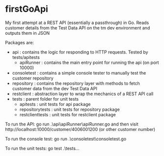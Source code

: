 # firstGoApi

My first attempt at a REST API (essentially a passthrough) in Go.
Reads customer details from the Test Data API on the tm dev environment and outputs them in JSON

Packages are:
- api  : contains the logic for responding to HTTP requests. Tested by tests/apitests
  - apiRunner  : contains the main entry point for running the api (on port 10000)
- consoletest  : contains a simple console tester to manually test the customer repository
- repository  : contains the repository layer with methods to fetch customer data from the dev Test Data API
- restclient  : abstraction layer to wrap the mechanics of a REST API call
- tests  : parent folder for unit tests
  - apitests  : unit tests for api package
  - repositorytests  : unit tests for repository package
  - restclienttests  : unit tests for restclient package
  
To run the API:
  go run .\api\apiRunner\apiRunner.go
and then visit
  http://localhost:10000/customer/4006001200 (or other customer number)

To run the console test:
  go run .\consoletest\consoletest.go
  
To run the unit tests:
  go test .\tests\...
  
